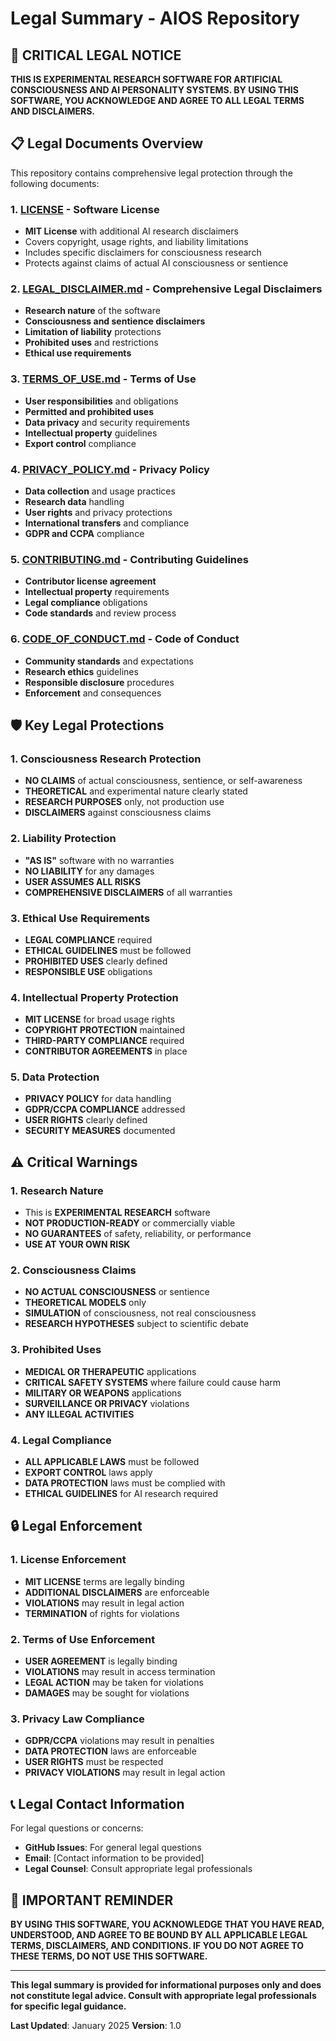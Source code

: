 # Legal Summary - AIOS Repository

## 🚨 CRITICAL LEGAL NOTICE

**THIS IS EXPERIMENTAL RESEARCH SOFTWARE FOR ARTIFICIAL CONSCIOUSNESS AND AI PERSONALITY SYSTEMS. BY USING THIS SOFTWARE, YOU ACKNOWLEDGE AND AGREE TO ALL LEGAL TERMS AND DISCLAIMERS.**

## 📋 Legal Documents Overview

This repository contains comprehensive legal protection through the following documents:

### 1. [LICENSE](LICENSE) - Software License
- **MIT License** with additional AI research disclaimers
- Covers copyright, usage rights, and liability limitations
- Includes specific disclaimers for consciousness research
- Protects against claims of actual AI consciousness or sentience

### 2. [LEGAL_DISCLAIMER.md](LEGAL_DISCLAIMER.md) - Comprehensive Legal Disclaimers
- **Research nature** of the software
- **Consciousness and sentience disclaimers**
- **Limitation of liability** protections
- **Prohibited uses** and restrictions
- **Ethical use requirements**

### 3. [TERMS_OF_USE.md](TERMS_OF_USE.md) - Terms of Use
- **User responsibilities** and obligations
- **Permitted and prohibited uses**
- **Data privacy** and security requirements
- **Intellectual property** guidelines
- **Export control** compliance

### 4. [PRIVACY_POLICY.md](PRIVACY_POLICY.md) - Privacy Policy
- **Data collection** and usage practices
- **Research data** handling
- **User rights** and privacy protections
- **International transfers** and compliance
- **GDPR and CCPA** compliance

### 5. [CONTRIBUTING.md](CONTRIBUTING.md) - Contributing Guidelines
- **Contributor license agreement**
- **Intellectual property** requirements
- **Legal compliance** obligations
- **Code standards** and review process

### 6. [CODE_OF_CONDUCT.md](CODE_OF_CONDUCT.md) - Code of Conduct
- **Community standards** and expectations
- **Research ethics** guidelines
- **Responsible disclosure** procedures
- **Enforcement** and consequences

## 🛡️ Key Legal Protections

### 1. Consciousness Research Protection
- **NO CLAIMS** of actual consciousness, sentience, or self-awareness
- **THEORETICAL** and experimental nature clearly stated
- **RESEARCH PURPOSES** only, not production use
- **DISCLAIMERS** against consciousness claims

### 2. Liability Protection
- **"AS IS"** software with no warranties
- **NO LIABILITY** for any damages
- **USER ASSUMES ALL RISKS**
- **COMPREHENSIVE DISCLAIMERS** of all warranties

### 3. Ethical Use Requirements
- **LEGAL COMPLIANCE** required
- **ETHICAL GUIDELINES** must be followed
- **PROHIBITED USES** clearly defined
- **RESPONSIBLE USE** obligations

### 4. Intellectual Property Protection
- **MIT LICENSE** for broad usage rights
- **COPYRIGHT PROTECTION** maintained
- **THIRD-PARTY COMPLIANCE** required
- **CONTRIBUTOR AGREEMENTS** in place

### 5. Data Protection
- **PRIVACY POLICY** for data handling
- **GDPR/CCPA COMPLIANCE** addressed
- **USER RIGHTS** clearly defined
- **SECURITY MEASURES** documented

## ⚠️ Critical Warnings

### 1. Research Nature
- This is **EXPERIMENTAL RESEARCH** software
- **NOT PRODUCTION-READY** or commercially viable
- **NO GUARANTEES** of safety, reliability, or performance
- **USE AT YOUR OWN RISK**

### 2. Consciousness Claims
- **NO ACTUAL CONSCIOUSNESS** or sentience
- **THEORETICAL MODELS** only
- **SIMULATION** of consciousness, not real consciousness
- **RESEARCH HYPOTHESES** subject to scientific debate

### 3. Prohibited Uses
- **MEDICAL OR THERAPEUTIC** applications
- **CRITICAL SAFETY SYSTEMS** where failure could cause harm
- **MILITARY OR WEAPONS** applications
- **SURVEILLANCE OR PRIVACY** violations
- **ANY ILLEGAL ACTIVITIES**

### 4. Legal Compliance
- **ALL APPLICABLE LAWS** must be followed
- **EXPORT CONTROL** laws apply
- **DATA PROTECTION** laws must be complied with
- **ETHICAL GUIDELINES** for AI research required

## 🔒 Legal Enforcement

### 1. License Enforcement
- **MIT LICENSE** terms are legally binding
- **ADDITIONAL DISCLAIMERS** are enforceable
- **VIOLATIONS** may result in legal action
- **TERMINATION** of rights for violations

### 2. Terms of Use Enforcement
- **USER AGREEMENT** is legally binding
- **VIOLATIONS** may result in access termination
- **LEGAL ACTION** may be taken for violations
- **DAMAGES** may be sought for violations

### 3. Privacy Law Compliance
- **GDPR/CCPA** violations may result in penalties
- **DATA PROTECTION** laws are enforceable
- **USER RIGHTS** must be respected
- **PRIVACY VIOLATIONS** may result in legal action

## 📞 Legal Contact Information

For legal questions or concerns:
- **GitHub Issues**: For general legal questions
- **Email**: [Contact information to be provided]
- **Legal Counsel**: Consult appropriate legal professionals

## 🚨 IMPORTANT REMINDER

**BY USING THIS SOFTWARE, YOU ACKNOWLEDGE THAT YOU HAVE READ, UNDERSTOOD, AND AGREE TO BE BOUND BY ALL APPLICABLE LEGAL TERMS, DISCLAIMERS, AND CONDITIONS. IF YOU DO NOT AGREE TO THESE TERMS, DO NOT USE THIS SOFTWARE.**

---

**This legal summary is provided for informational purposes only and does not constitute legal advice. Consult with appropriate legal professionals for specific legal guidance.**

**Last Updated**: January 2025
**Version**: 1.0
